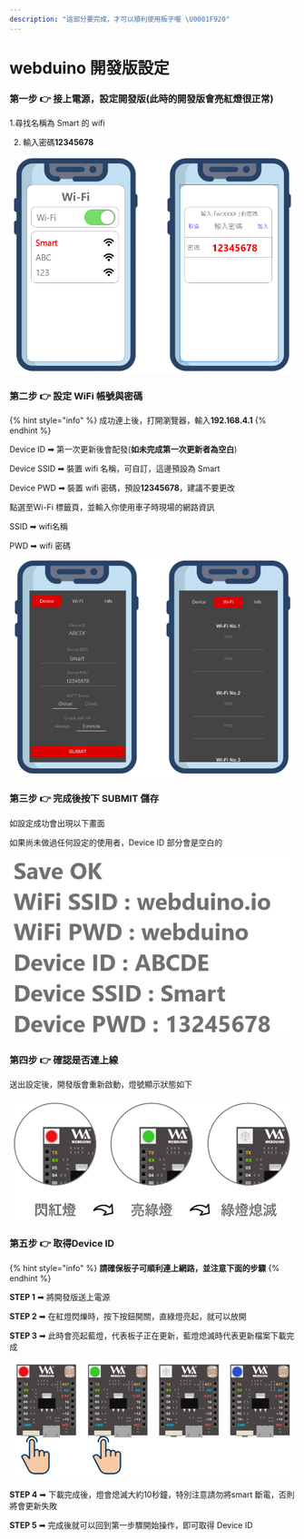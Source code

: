 ```yaml
---
description: "這部分要完成，才可以順利使用板子喔 \U0001F920"
---
```


# webduino 開發版設定

### 第一步 👉 接上電源，設定開發版\(此時的開發版會亮紅燈很正常\)

1.尋找名稱為 Smart 的 wifi 

2. 輸入密碼**12345678**

![](.gitbook/assets/image.png)

### 第二步 👉 設定 WiFi 帳號與密碼

{% hint style="info" %}
成功連上後，打開瀏覽器，輸入**192.168.4.1**
{% endhint %}

Device ID ➡ 第一次更新後會配發\(**如未完成第一次更新者為空白**\)

Device SSID ➡ 裝置 wifi 名稱，可自訂，這邊預設為 Smart

Device PWD ➡ 裝置 wifi 密碼，預設**12345678**，建議不要更改

點選至Wi-Fi 標籤頁，並輸入你使用車子時現場的網路資訊

SSID ➡ wifi名稱

PWD ➡ wifi 密碼

![](.gitbook/assets/image%20%281%29.png)

### 第三步 👉 完成後按下 SUBMIT 儲存

如設定成功會出現以下畫面

如果尚未做過任何設定的使用者，Device ID 部分會是空白的

![](.gitbook/assets/image%20%282%29.png)

### 第四步 👉 確認是否連上線

送出設定後，開發版會重新啟動，燈號顯示狀態如下

![](.gitbook/assets/image%20%283%29.png)

### 第五步 👉 取得Device ID

{% hint style="info" %}
**請確保板子可順利連上網路，並注意下面的步驟**
{% endhint %}

**STEP 1** ➡ 將開發版送上電源

**STEP 2** ➡ 在紅燈閃爍時，按下按鈕開關，直綠燈亮起，就可以放開

**STEP 3** ➡ 此時會亮起藍燈，代表板子正在更新，藍燈熄滅時代表更新檔案下載完成

![](.gitbook/assets/image%20%284%29.png)

**STEP 4** ➡ 下載完成後，燈會熄滅大約10秒鐘，特別注意請勿將smart 斷電，否則將會更新失敗

**STEP 5** ➡ 完成後就可以回到第一步驟開始操作，即可取得 Device ID

